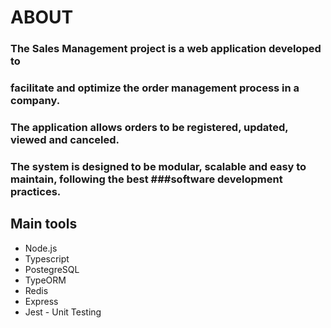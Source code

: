 # ABOUT

### The Sales Management project is a web application developed to
### facilitate and optimize the order management process in a company.
### The application allows orders to be registered, updated, viewed and canceled.
### The system is designed to be modular, scalable and easy to maintain, following the best ###software development practices.


## Main tools

- Node.js
- Typescript
- PostegreSQL
- TypeORM
- Redis
- Express
- Jest - Unit Testing


